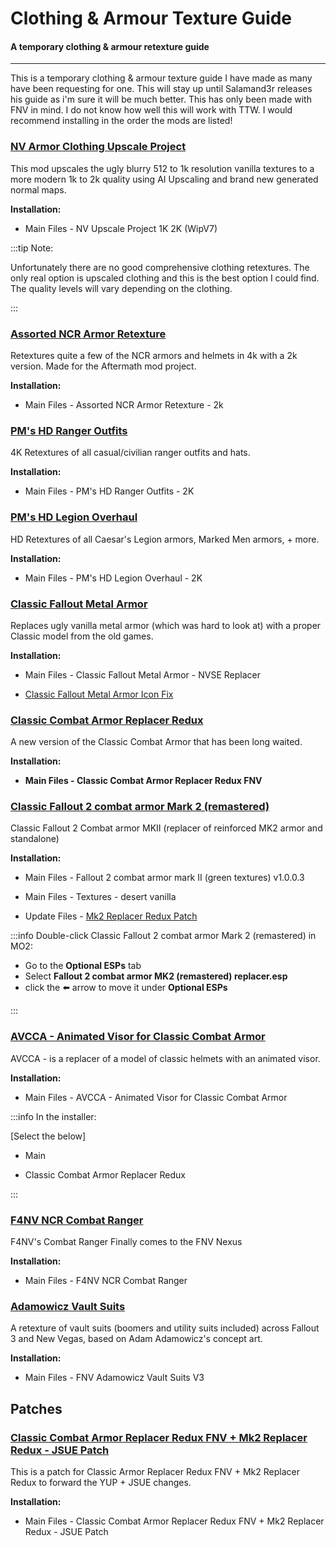 # Clothing & Armour Texture Guide

#### A temporary clothing & armour retexture guide

---

This is a temporary clothing & armour texture guide I have made as many have been requesting for one. This will stay up until Salamand3r releases his guide as i'm sure it will be much better. This has only been made with FNV in mind. I do not know how well this will work with TTW. I would recommend installing in the order the mods are listed!


### [NV Armor Clothing Upscale Project](https://www.nexusmods.com/newvegas/mods/79241?tab=description)

This mod upscales the ugly blurry 512 to 1k resolution vanilla textures to a more modern 1k to 2k quality using AI Upscaling and brand new generated normal maps.

**Installation:**

- Main Files - NV Upscale Project 1K 2K (WipV7)

:::tip Note:

Unfortunately there are no good comprehensive clothing retextures. The only real option is upscaled clothing and this is the best option I could find. The quality levels will vary depending on the clothing.

:::

### [Assorted NCR Armor Retexture](https://www.nexusmods.com/newvegas/mods/77558)

Retextures quite a few of the NCR armors and helmets in 4k with a 2k version. Made for the Aftermath mod project.

**Installation:**

- Main Files - Assorted NCR Armor Retexture - 2k


### [PM's HD Ranger Outfits](https://www.nexusmods.com/newvegas/mods/67866?tab=description)

4K Retextures of all casual/civilian ranger outfits and hats.

**Installation:**

- Main Files - PM's HD Ranger Outfits - 2K


### [PM's HD Legion Overhaul](https://www.nexusmods.com/newvegas/mods/67595)

HD Retextures of all Caesar's Legion armors, Marked Men armors, + more.

**Installation:**

- Main Files - PM's HD Legion Overhaul - 2K


### [Classic Fallout Metal Armor](https://www.nexusmods.com/newvegas/mods/80930)

Replaces ugly vanilla metal armor (which was hard to look at) with a proper Classic model from the old games.

**Installation:**

- Main Files - Classic Fallout Metal Armor - NVSE Replacer

- [Classic Fallout Metal Armor Icon Fix](https://drive.google.com/file/d/1M--IJLgQ60pE-voxKeUlMeimiC10FwYt/view?usp=sharing)


### [Classic Combat Armor Replacer Redux](https://www.nexusmods.com/newvegas/mods/77658)

A new version of the Classic Combat Armor that has been long waited. 

**Installation:**

- **Main Files -  Classic Combat Armor Replacer Redux FNV**


### [Classic Fallout 2 combat armor Mark 2 (remastered)](https://www.nexusmods.com/newvegas/mods/78947)

Classic Fallout 2 Combat armor MKII (replacer of reinforced MK2 armor and standalone)

**Installation:**

- Main Files -  Fallout 2 combat armor mark II (green textures) v1.0.0.3

- Main Files -  Textures - desert vanilla

- Update Files - [Mk2 Replacer Redux Patch](https://www.nexusmods.com/newvegas/mods/77658?tab=files)

:::info Double-click Classic Fallout 2 combat armor Mark 2 (remastered) in MO2:

- Go to the **Optional ESPs** tab 
- Select **Fallout 2 combat armor MK2 (remastered) replacer.esp**  
- click the ⬅️ arrow to move it under **Optional ESPs**

:::


### [AVCCA - Animated Visor for Classic Combat Armor](https://www.nexusmods.com/newvegas/mods/81974?tab=description)

AVCCA - is a replacer of a model of classic helmets with an animated visor.

**Installation:**

- Main Files - AVCCA - Animated Visor for Classic Combat Armor

:::info In the installer:

[Select the below]

- Main

- Classic Combat Armor Replacer Redux

:::

### [F4NV NCR Combat Ranger](https://www.nexusmods.com/newvegas/mods/70319)

F4NV's Combat Ranger Finally comes to the FNV Nexus

**Installation:**

- Main Files - F4NV NCR Combat Ranger


### [Adamowicz Vault Suits](https://www.nexusmods.com/newvegas/mods/77792)

A retexture of vault suits (boomers and utility suits included) across Fallout 3 and New Vegas, based on Adam Adamowicz's concept art.

**Installation:**

- Main Files - FNV Adamowicz Vault Suits V3


## Patches

### [Classic Combat Armor Replacer Redux FNV + Mk2 Replacer Redux - JSUE Patch](https://drive.google.com/file/d/1bDfT_AFGPMwhiPa2UuUBo0ZioszOjBpc/view?usp=sharing)

This is a patch for Classic Armor Replacer Redux FNV + Mk2 Replacer Redux to forward the YUP + JSUE changes. 

**Installation:**

- Main Files - Classic Combat Armor Replacer Redux FNV + Mk2 Replacer Redux - JSUE Patch


